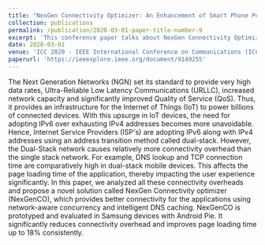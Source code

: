 ```yaml
---
title: "NexGen Connectivity Optimizer: An Enhancement of Smart Phone Performance for Better Connectivity"
collection: publications
permalink: /publication/2020-03-01-paper-title-number-9
excerpt: 'This conference paper talks about NexGen Connectivity Optimizer (NexGenCO), a solution designed to address connectivity overheads in dual-stack networks by utilizing network-aware concurrency and intelligent DNS caching. NexGenCO enhances application performance by reducing DNS lookup and TCP connection times, improving page loading efficiency, as validated on real-world devices.'
date: 2020-03-01
venue: 'ICC 2020 - IEEE International Conference on Communications (ICC),Dublin, Ireland'
paperurl: 'https://ieeexplore.ieee.org/document/9149255'
---
```


The Next Generation Networks (NGN) set its standard to provide very high data rates, Ultra-Reliable Low Latency Communications (URLLC), increased network capacity and significantly improved Quality of Service (QoS). Thus, it provides an infrastructure for the Internet of Things (IoT) to power billions of connected devices. With this upsurge in IoT devices, the need for adopting IPv6 over exhausting IPv4 addresses becomes more unavoidable. Hence, Internet Service Providers (ISP's) are adopting IPv6 along with IPv4 addresses using an address transition method called dual-stack. However, the Dual-Stack network causes relatively more connectivity overhead than the single stack network. For example, DNS lookup and TCP connection time are comparatively high in dual-stack mobile devices. This affects the page loading time of the application, thereby impacting the user experience significantly. In this paper, we analyzed all these connectivity overheads and propose a novel solution called NexGen Connectivity optimizer (NexGenCO), which provides better connectivity for the applications using network-aware concurrency and intelligent DNS caching. NexGenCO is prototyped and evaluated in Samsung devices with Android Pie. It significantly reduces connectivity overhead and improves page loading time up to 18% consistently.
